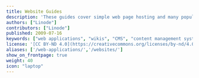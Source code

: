 ```yaml
---
title: Website Guides
description: 'These guides cover simple web page hosting and many popular web applications.'
authors: ["Linode"]
contributors: ["Linode"]
published: 2009-07-16
keywords: ["web applications", "wikis", "CMS", "content management systems", "WordPress", "Drupal", "magento", "plone", "piwiki", "webmin"]
license: '[CC BY-ND 4.0](https://creativecommons.org/licenses/by-nd/4.0)'
aliases: ['/web-applications/','/websites/']
show_on_frontpage: true
weight: 40
icon: "laptop"
---
```

